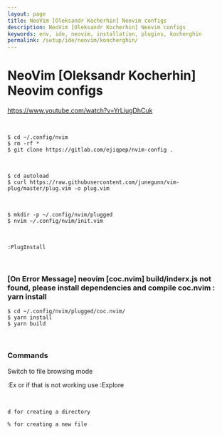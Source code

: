 ```yaml
---
layout: page
title: NeoVim [Oleksandr Kocherhin] Neovim configs
description: NeoVim [Oleksandr Kocherhin] Neovim configs
keywords: env, ide, neovim, installation, plugins, kocherghin
permalink: /setup/ide/neovim/koncherghin/
---
```


# NeoVim [Oleksandr Kocherhin] Neovim configs

https://www.youtube.com/watch?v=YrLiugDhCuk

<br/>

```
$ cd ~/.config/nvim
$ rm -rf *
$ git clone https://gitlab.com/ejiqpep/nvim-config .
```

<br/>

```
$ cd autoload
$ curl https://raw.githubusercontent.com/junegunn/vim-plug/master/plug.vim -o plug.vim
```

<br/>

```
$ mkdir -p ~/.config/nvim/plugged
$ nvim ~/.config/nvim/init.vim
```

<br/>

```
:PlugInstall
```

<br/>

### [On Error Message] neovim [coc.nvim] build/inderx.js not found, please install dependencies and compile coc.nvim : yarn install

```
$ cd ~/.config/nvim/plugged/coc.nvim/
$ yarn install
$ yarn build
```

<br/>

### Commands

Switch to file browsing mode

:Ex or if that is not working use :Explore

<br/>

```
d for creating a directory

% for creating a new file
```
